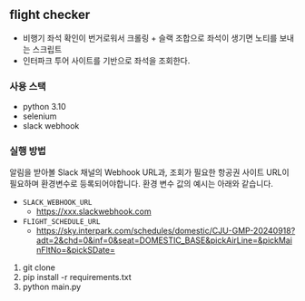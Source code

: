 ## flight checker
- 비행기 좌석 확인이 번거로워서 크롤링 + 슬랙 조합으로 좌석이 생기면 노티를 보내는 스크립트
- 인터파크 투어 사이트를 기반으로 좌석을 조회한다.

### 사용 스택
- python 3.10
- selenium
- slack webhook

### 실행 방법
알림을 받아볼 Slack 채널의 Webhook URL과, 조회가 필요한 항공권 사이트 URL이 필요하며 환경변수로 등록되어야합니다.
환경 변수 값의 예시는 아래와 같습니다.
- `SLACK_WEBHOOK_URL`
  - https://xxx.slackwebhook.com
- `FLIGHT_SCHEDULE_URL`
  - https://sky.interpark.com/schedules/domestic/CJU-GMP-20240918?adt=2&chd=0&inf=0&seat=DOMESTIC_BASE&pickAirLine=&pickMainFltNo=&pickSDate=

1. git clone
2. pip install -r requirements.txt
3. python main.py
